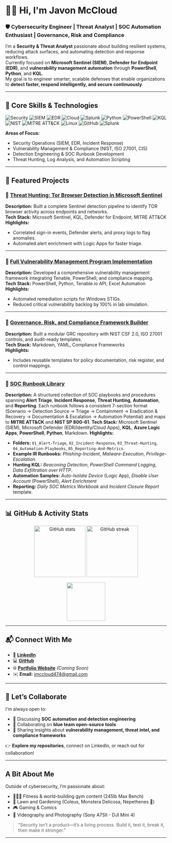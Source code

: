 # 👋🏽 Hi, I'm **Javon McCloud**

### 🛡️ Cybersecurity Engineer | Threat Analyst | SOC Automation Enthusiast | Governance, Risk and Compliance

I’m a **Security & Threat Analyst** passionate about building resilient systems, reducing attack surfaces, and automating detection and response workflows.  
Currently focused on **Microsoft Sentinel (SIEM)**, **Defender for Endpoint (EDR)**, and **vulnerability management automation** through **PowerShell**, **Python**, and **KQL**.  
My goal is to engineer smarter, scalable defenses that enable organizations to **detect faster, respond intelligently, and secure continuously**.  

---

## 🧠 Core Skills & Technologies

![Security](https://img.shields.io/badge/Security-BlueTeam-blue)
![SIEM](https://img.shields.io/badge/Microsoft_Sentinel-%230078D4.svg?logo=microsoft&logoColor=white)
![EDR](https://img.shields.io/badge/Microsoft_Defender-%234267B2.svg?logo=microsoft&logoColor=white)
![Cloud](https://img.shields.io/badge/Azure-Security-blue)
![Splunk](https://img.shields.io/badge/Splunk-SOC-black)
![Python](https://img.shields.io/badge/Python-3670A0?logo=python&logoColor=ffdd54)
![PowerShell](https://img.shields.io/badge/PowerShell-5391FE?logo=powershell&logoColor=white)
![KQL](https://img.shields.io/badge/KQL-Query-brightgreen)
![NIST](https://img.shields.io/badge/NIST-800--53-lightgrey)
![MITRE ATT&CK](https://img.shields.io/badge/MITRE-ATT%26CK-orange)
![Linux](https://img.shields.io/badge/Linux-000000?logo=linux&logoColor=white)
![GitHub](https://img.shields.io/badge/GitHub-Actions-black?logo=githubactions&logoColor=white)
![Splunk](https://img.shields.io/badge/Splunk%20Dashboards-blue?logo=splunk&logoColor=white)

**Areas of Focus:**
- Security Operations (SIEM, EDR, Incident Response)
- Vulnerability Management & Compliance (NIST, ISO 27001, CIS)
- Detection Engineering & SOC Runbook Development
- Threat Hunting, Log Analysis, and Automation Scripting

---

## 🧩 Featured Projects

### 🔹 [Threat Hunting: Tor Browser Detection in Microsoft Sentinel](https://github.com/Mc-Cloud-Code-Cyber/Threat-Hunting-Tor-Browser-Usage)
**Description:** Built a complete Sentinel detection pipeline to identify TOR browser activity across endpoints and networks.  
**Tech Stack:** Microsoft Sentinel, KQL, Defender for Endpoint, MITRE ATT&CK  
**Highlights:**
- Correlated sign-in events, Defender alerts, and proxy logs to flag anomalies.  
- Automated alert enrichment with Logic Apps for faster triage.  

---

### 🔹 [Full Vulnerability Management Program Implementation](https://github.com/Mc-Cloud-Code-Cyber/Vulnerability-Management-Program)
**Description:** Developed a comprehensive vulnerability management framework integrating Tenable, PowerShell, and compliance mapping.  
**Tech Stack:** PowerShell, Python, Tenable.io API, Excel Automation  
**Highlights:**
- Automated remediation scripts for Windows STIGs.  
- Reduced critical vulnerability backlog by 100% in lab simulation.  

---

### 🔹 [Governance, Risk, and Compliance Framework Builder](https://github.com/Mc-Cloud-Code-Cyber/Governance-Risk-and-Compliance)
**Description:** Built a modular GRC repository with NIST CSF 2.0, ISO 27001 controls, and audit-ready templates.  
**Tech Stack:** Markdown, YAML, Compliance Frameworks  
**Highlights:**
- Includes reusable templates for policy documentation, risk register, and control mappings.  

---

### 🔹 [SOC Runbook Library](https://github.com/Mc-Cloud-Code-Cyber/SOC-Runbook-Library)
**Description:** A structured collection of SOC playbooks and procedures spanning **Alert Triage**, **Incident Response**, **Threat Hunting**, **Automation**, and **Reporting**. Each runbook follows a consistent 7-section format (Scenario → Detection Source → Triage → Containment → Eradication & Recovery → Documentation & Escalation → Automation Potential) and maps to **MITRE ATT&CK** and **NIST SP 800-61**. 
**Tech Stack:** Microsoft Sentinel (SIEM), Microsoft Defender (EDR/Identity/Cloud Apps), **KQL**, **Azure Logic Apps**, **PowerShell**, **Python**, Markdown.
**Highlights:**
- **Folders:** `01_Alert-Triage`, `02_Incident-Response`, `03_Threat-Hunting`, `04_Automation-Playbooks`, `05_Reporting-And-Metrics`. 
- **Example IR Runbooks:** *Phishing-Incident*, *Malware-Execution*, *Privilege-Escalation*. 
- **Hunting KQL:** *Beaconing Detection*, *PowerShell Command Logging*, *Data Exfiltration over HTTP*. 
- **Automation Samples:** *Auto-Isolate Device* (Logic App), *Disable User Account* (PowerShell), *Alert Enrichment* 
- **Reporting:** *Daily SOC Metrics Workbook* and *Incident Closure Report* template. 


---

## 📊 GitHub & Activity Stats

<p align="center">
  <img src="https://github-readme-stats.vercel.app/api?username=Mc-Cloud-Code-Cyber&show_icons=true&theme=tokyonight" alt="GitHub stats" height="160"/>
  <img src="https://github-readme-streak-stats.herokuapp.com/?user=Mc-Cloud-Code-Cyber&theme=tokyonight" alt="GitHub streak" height="160"/>
</p>

<p align="center">
  <img src="https://github-readme-stats.vercel.app/api/top-langs/?username=Mc-Cloud-Code-Cyber&layout=compact&theme=tokyonight" height="120"/>
</p>

---

## 📬 Connect With Me

- 💼 [**LinkedIn**](https://linkedin.com/in/javonmccloud)
- 💻 [**GitHub**](https://github.com/Mc-Cloud-Code-Cyber)
- 🌐 [**Portfolio Website**](#) _(Coming Soon)_
- ✉️ **Email:** [jmccloud474@gmail.com](mailto:jmccloud474@gmail.com)

---

## 🤝 Let’s Collaborate

I'm always open to:
- 💬 Discussing **SOC automation and detection engineering**
- 🧰 Collaborating on **blue team open-source tools**
- 🧠 Sharing insights about **vulnerability management, threat intel, and compliance frameworks**

👉 **Explore my repositories**, connect on LinkedIn, or reach out for collaboration!

---

##  A Bit About Me

Outside of cybersecurity, I’m passionate about:
- 🏋🏽‍♂️ Fitness & world-building gym content (245lb Max Bench)
- 🌿 Lawn and Gardening (Coleus, Monstera Delicosa, Nepethenes 🌼)  
- 🎮 Gaming & Comics
- 📸 Videography and Photography (Sony A7SII - DJI Mini 4)

> “Security isn’t a product—it’s a living process. Build it, test it, break it, then make it stronger.”

---
